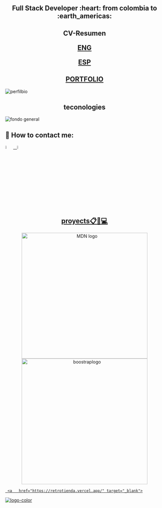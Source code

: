  

<h2 align="center">
Full Stack Developer :heart: from colombia to :earth_americas:
</h2>
<h2 align="center">
CV-Resumen
 
 [ENG](https://github.com/JOSY12/JOSY12/files/13461452/engResume.cv-JOSMER.BERTEL.CALLE.pdf)

 [ESP](https://github.com/JOSY12/JOSY12/files/13461458/espResume.cv-JOSMER.BERTEL.CALLE.pdf)
 <h2 align="center">
<a href="https://josmerweb.netlify.app/" target="_blank">PORTFOLIO</a>
 
</h2>
</h2>

![perfilbio](https://user-images.githubusercontent.com/66582514/201793056-885004c5-4a89-422a-b14b-5102e3389df9.png)
<h2 align="center">
teconologies
</h2>

![fondo general](https://github.com/JOSY12/JOSY12/assets/66582514/27f8df6a-747d-479f-8efb-3ea779f660ce)

 
 ## :paperclip: How to contact me:
<span  >
<a href="https://www.linkedin.com/in/josmer-bertel-calle-12569a236/" ><img width="5%" src="https://github.com/WanCirone/wancirone/blob/main/logos/linkedin-icon.png"> &nbsp;
<a href="mailto:josmer1997@hotmail.es" ><img width="5%" src="https://github.com/WanCirone/wancirone/blob/main/logos/gmail-icon%20green.png">
 

</span>

 
<h2 align="center">
proyects📋📌💻
</h2>

<p  align="center"> 
 <a  href="https://ticktacktask.vercel.app/login" target="_blank">
  <img height="400px" src="https://josmerweb.netlify.app/logo-color.png"
       alt="MDN logo" />
 
  <a   href="https://github.com/JOSY12/SimpleBoostrap" target="_blank">
  <img   height="400px" src="https://user-images.githubusercontent.com/66582514/202477893-dcd22ba8-b322-4e25-824b-096bf81559ef.png"
       alt="boostraplogo" />

     <a   href="https://retrotienda.vercel.app/" target="_blank">
 ![logo-color](https://github.com/JOSY12/JOSY12/assets/66582514/a0b1d5b4-d005-47d8-afb6-a6e6e3edab6d)

   
 
</p> 
